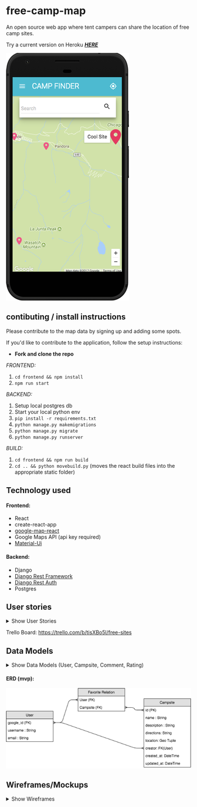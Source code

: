 # free-camp-map
An open source web app where tent campers can share the location of free camp sites.

Try a current version on Heroku ***[HERE](https://camp-free.herokuapp.com/)***

![ScreenShot](./mockups/campfree.png)

## contibuting / install instructions
Please contribute to the map data by signing up and adding some spots.

If you'd like to contribute to the application, follow the setup instructions:

* **Fork and clone the repo**

*FRONTEND:*
1) `cd frontend && npm install`
2) `npm run start`

*BACKEND:*
1) Setup local postgres db
2) Start your local python env
3) `pip install -r requirements.txt`
4) `python manage.py makemigrations`
5) `python manage.py migrate`
6) `python manage.py runserver`

*BUILD:*
1) `cd frontend && npm run build`
2) `cd .. && python movebuild.py` (moves the react build files into the appropriate static folder)


## Technology used
#### Frontend:
* React
* create-react-app
* [google-map-react](https://github.com/istarkov/google-map-react)
* Google Maps API (api key required)
* [Material-Ui](http://www.material-ui.com/#/)

#### Backend:
* Django
* [Django Rest Framework](http://www.django-rest-framework.org/)
* [Django Rest Auth](http://django-rest-auth.readthedocs.io/en/latest/)
* Postgres

## User stories
<details>
<summary>Show User Stories</summary>

* [X] I can view a map
* [X] I can search for a location on the map
* [X] I can see nearby campsites as pins on the map
* [ ] I can click on a pin for more details about the campsite
* [ ] I can return to the map from the detail view
* [ ] I can share the link to a campsite
* [X] I can login/signup
* [ ] I can save/star campsites
* [X] I can add a campsite to the map
* [ ] I can rate campsites I've been to
* [ ] I can comment on a campsite
* [ ] I can submit edits to campsite info
* [ ] I can positively or negatively verify a campsite that I have visited
* [ ] I can upload pictures of a campsite
* [ ] I can sort my favorite sites by distance
* [ ] I can refresh the page without losing my data while viewing, creating, editing sites
* [ ] I can see the username of whoever created and last updated the site info
* [ ] Sites I create will automatically be added to my favorites
* [ ] Sites I create will be visually distinct from other sites
* [ ] I can see how long its been since the campsite has been updated

</details>


Trello Board: https://trello.com/b/tisXBo5l/free-sites

## Data Models

<details>
<summary>Show Data Models (User, Campsite, Comment, Rating)</summary>

#### User
- username: *string*
- google_id: *string*
- favorites: *[]Campsite* (many-to-many)
- email: *string*

#### Campsite
- name: *string*
- location(lat, lon): *geo tuple*
- description: *string*
- directions: *string*
- positive_verify_count: *int*
- negative_verify_count: *int*
- photos: *file*
- rating: *double* (updated with calculate rating method)
- favorited_by (hidden): *[]User* (many-to-many)
- creator: *User_id* (one-to-many)
- updated_at: *datetime*
- last_updater: *User_id* (one-to many)

#### Comment
- author: *User_id* (one-to-many)
- content: *string*
- created at: *datetime*
- campsite: *Campsite_id* (one-to-many)

#### Ratings
- campsite: *Campsite_id*
- rater: *User_id*

</details>

#### ERD (mvp):
![ERD](./mockups/mvp-erd.png)

## Wireframes/Mockups
<details>
<summary>Show Wireframes</summary>

#### Mobile
![mobile-mock](./mockups/mobile-mockup.png)

#### Desktop
![destop-mock](./mockups/desktop-mockup.png)

#### Nav/Drawer
![drawer-mock](./mockups/drawer-mockup.png)

#### Detail component
![detail-mock](./mockups/detail-mockup.png)

#### Favorites list
![favorites-mock](./mockups/favorites-mockup.png)

</details>
